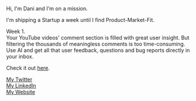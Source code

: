 
Hi, I'm Dani and I'm on a mission.

I'm shipping a Startup a week until I find Product-Market-Fit.

Week 1.<br>
Your YouTube videos' comment section is filled with great user insight. But filtering the thousands of meaningless comments is too time-consuming. Use AI and get all that user feedback, questions and bug reports directly in your inbox.

Check it out <a href="https://feedby.danigleba.com" target="_blank">here</a>.

<a href="https://twitter.com/danigleba" target="_blank">My Twitter</a>
<br>
<a href="https://www.linkedin.com/in/danigleba/" target="_blank">My LinkedIn<a>
<br>
<a href="https://www.danigleba.com" target="_blank">My Website<a>

